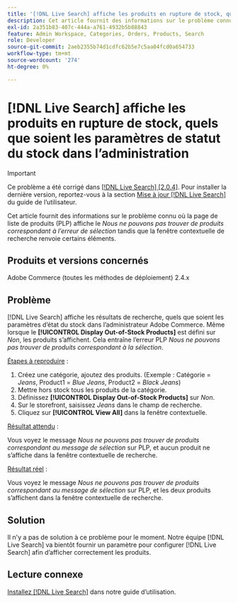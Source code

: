 ```yaml
---
title: '[!DNL Live Search] affiche les produits en rupture de stock, quels que soient les paramètres de statut du stock dans l’administrateur'
description: Cet article fournit des informations sur le problème connu où la page Liste des produits (PLP) affiche la mention *Nous ne pouvons pas trouver de produits correspondant à l’erreur de sélection* tandis que la fenêtre contextuelle de recherche renvoie certains éléments.
exl-id: 2a351b83-407c-444a-a761-4932b5b88843
feature: Admin Workspace, Categories, Orders, Products, Search
role: Developer
source-git-commit: 2aeb2355b74d1cdfc62b5e7c5aa04fcd0a654733
workflow-type: tm+mt
source-wordcount: '274'
ht-degree: 0%

---
```


# [!DNL Live Search] affiche les produits en rupture de stock, quels que soient les paramètres de statut du stock dans l’administration

>[!IMPORTANT]
>
>Ce problème a été corrigé dans [[!DNL Live Search] [2.0.4]](https://experienceleague.adobe.com/docs/commerce-merchant-services/live-search/release-notes.html?lang=fr). Pour installer la dernière version, reportez-vous à la section [Mise à jour [!DNL Live Search]](https://experienceleague.adobe.com/docs/commerce-merchant-services/live-search/onboard/install.html?lang=fr#update) du guide de l’utilisateur.

Cet article fournit des informations sur le problème connu où la page de liste de produits (PLP) affiche le *Nous ne pouvons pas trouver de produits correspondant à l’erreur de sélection* tandis que la fenêtre contextuelle de recherche renvoie certains éléments.

## Produits et versions concernés

Adobe Commerce (toutes les méthodes de déploiement) 2.4.x

## Problème

[!DNL Live Search] affiche les résultats de recherche, quels que soient les paramètres d’état du stock dans l’administrateur Adobe Commerce. Même lorsque le **[!UICONTROL Display Out-of-Stock Products]** est défini sur *Non*, les produits s’affichent. Cela entraîne l’erreur PLP *Nous ne pouvons pas trouver de produits correspondant à la sélection*.

<u>Étapes à reproduire</u> :

1. Créez une catégorie, ajoutez des produits. (Exemple : Catégorie = _Jeans_, Product1 = _Blue Jeans_, Product2 = _Black Jeans_)
1. Mettre hors stock tous les produits de la catégorie.
1. Définissez **[!UICONTROL Display Out-of-Stock Products]** sur *Non*.
1. Sur le storefront, saisissez *Jeans* dans le champ de recherche.
1. Cliquez sur **[!UICONTROL View All]** dans la fenêtre contextuelle.

<u>Résultat attendu</u> :

Vous voyez le message *Nous ne pouvons pas trouver de produits correspondant au message de sélection* sur PLP, et aucun produit ne s’affiche dans la fenêtre contextuelle de recherche.

<u>Résultat réel</u> :

Vous voyez le message *Nous ne pouvons pas trouver de produits correspondant au message de sélection* sur PLP, et les deux produits s’affichent dans la fenêtre contextuelle de recherche.

## Solution

Il n&#39;y a pas de solution à ce problème pour le moment. Notre équipe [!DNL Live Search] va bientôt fournir un paramètre pour configurer [!DNL Live Search] afin d’afficher correctement les produits.

## Lecture connexe

[Installez  [!DNL Live Search]](https://experienceleague.adobe.com/fr/docs/commerce-merchant-services/live-search/install) dans notre guide d’utilisation.
